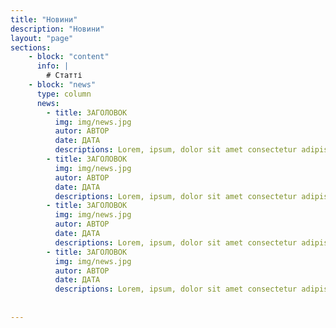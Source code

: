 ```yaml
---
title: "Новини"
description: "Новини"
layout: "page"
sections:
    - block: "content"
      info: |
        # Статті
    - block: "news"
      type: column
      news: 
        - title: ЗАГОЛОВОК
          img: img/news.jpg
          autor: АВТОР
          date: ДАТА
          descriptions: Lorem, ipsum, dolor sit amet consectetur adipisicing elit. Tempore hic quaerat veniam blanditiis incidunt cum minus esse nobis alias enim, earum ex voluptates autem maxime laudantium recusandae debitis, dignissimos, fuga.Lorem, ipsum, dolor sit amet consectetur adipisicing elit. Tempore hic quaerat veniam blanditiis incidunt cum minus esse nobis alias enim, earum ex voluptates autem maxime laudantium recusandae debitis, dignissimos, fuga.Lorem, ipsum, dolor sit amet consectetur adipisicing elit. Tempore hic quaerat veniam blanditiis incidunt cum minus esse nobis alias enim, earum ex voluptates autem maxime laudantium recusandae debitis, dignissimos, fuga.
        - title: ЗАГОЛОВОК
          img: img/news.jpg
          autor: АВТОР
          date: ДАТА
          descriptions: Lorem, ipsum, dolor sit amet consectetur adipisicing elit. Tempore hic quaerat veniam blanditiis incidunt cum minus esse nobis alias enim, earum ex voluptates autem maxime laudantium recusandae debitis, dignissimos, fuga.Lorem, ipsum, dolor sit amet consectetur adipisicing elit. Tempore hic quaerat veniam blanditiis incidunt cum minus esse nobis alias enim, earum ex voluptates autem maxime laudantium recusandae debitis, dignissimos, fuga.Lorem, ipsum, dolor sit amet consectetur adipisicing elit. Tempore hic quaerat veniam blanditiis incidunt cum minus esse nobis alias enim, earum ex voluptates autem maxime laudantium recusandae debitis, dignissimos, fuga.
        - title: ЗАГОЛОВОК
          img: img/news.jpg
          autor: АВТОР
          date: ДАТА
          descriptions: Lorem, ipsum, dolor sit amet consectetur adipisicing elit. Tempore hic quaerat veniam blanditiis incidunt cum minus esse nobis alias enim, earum ex voluptates autem maxime laudantium recusandae debitis, dignissimos, fuga.Lorem, ipsum, dolor sit amet consectetur adipisicing elit. Tempore hic quaerat veniam blanditiis incidunt cum minus esse nobis alias enim, earum ex voluptates autem maxime laudantium recusandae debitis, dignissimos, fuga.Lorem, ipsum, dolor sit amet consectetur adipisicing elit. Tempore hic quaerat veniam blanditiis incidunt cum minus esse nobis alias enim, earum ex voluptates autem maxime laudantium recusandae debitis, dignissimos, fuga.
        - title: ЗАГОЛОВОК
          img: img/news.jpg
          autor: АВТОР
          date: ДАТА
          descriptions: Lorem, ipsum, dolor sit amet consectetur adipisicing elit. Tempore hic quaerat veniam blanditiis incidunt cum minus esse nobis alias enim, earum ex voluptates autem maxime laudantium recusandae debitis, dignissimos, fuga.Lorem, ipsum, dolor sit amet consectetur adipisicing elit. Tempore hic quaerat veniam blanditiis incidunt cum minus esse nobis alias enim, earum ex voluptates autem maxime laudantium recusandae debitis, dignissimos, fuga.Lorem, ipsum, dolor sit amet consectetur adipisicing elit. Tempore hic quaerat veniam blanditiis incidunt cum minus esse nobis alias enim, earum ex voluptates autem maxime laudantium recusandae debitis, dignissimos, fuga.
    
  
---
```

